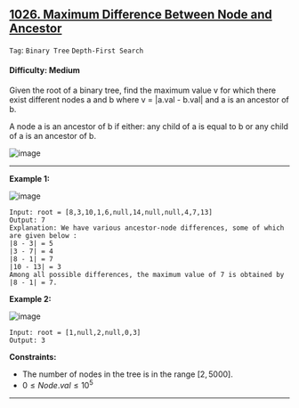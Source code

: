 ## [1026. Maximum Difference Between Node and Ancestor](https://leetcode.com/problems/maximum-difference-between-node-and-ancestor)

```Tag```: ```Binary Tree``` ```Depth-First Search```

#### Difficulty: Medium

Given the root of a binary tree, find the maximum value v for which there exist different nodes a and b where v = |a.val - b.val| and a is an ancestor of b.

A node a is an ancestor of b if either: any child of a is equal to b or any child of a is an ancestor of b.

![image](https://github.com/quananhle/Python/assets/35042430/aa181deb-16ef-451a-aa94-8edc68437e22)

---

__Example 1:__

![image](https://assets.leetcode.com/uploads/2020/11/09/tmp-tree.jpg)
```
Input: root = [8,3,10,1,6,null,14,null,null,4,7,13]
Output: 7
Explanation: We have various ancestor-node differences, some of which are given below :
|8 - 3| = 5
|3 - 7| = 4
|8 - 1| = 7
|10 - 13| = 3
Among all possible differences, the maximum value of 7 is obtained by |8 - 1| = 7.
```

__Example 2:__

![image](https://assets.leetcode.com/uploads/2020/11/09/tmp-tree-1.jpg)
```
Input: root = [1,null,2,null,0,3]
Output: 3
```

__Constraints:__

- The number of nodes in the tree is in the range $[2, 5000]$.
- $0 \le Node.val \le 10^5$

---
